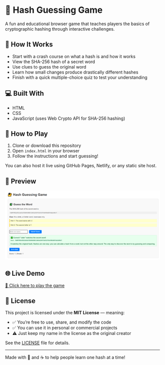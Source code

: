 # 🔐 Hash Guessing Game

A fun and educational browser game that teaches players the basics of cryptographic hashing through interactive challenges.

## 🎯 How It Works
- Start with a crash course on what a hash is and how it works
- View the SHA-256 hash of a secret word
- Use clues to guess the original word
- Learn how small changes produce drastically different hashes
- Finish with a quick multiple-choice quiz to test your understanding

## 💻 Built With
- HTML
- CSS
- JavaScript (uses Web Crypto API for SHA-256 hashing)

## 🚀 How to Play
1. Clone or download this repository
2. Open `index.html` in your browser
3. Follow the instructions and start guessing!

You can also host it live using GitHub Pages, Netlify, or any static site host.

## 📸 Preview
![Screenshot of Game](preview.png) <!-- Add a screenshot file if you like -->

## 🌐 Live Demo
[🔗 Click here to play the game](https://sigillu.github.io/hash-guessing-game/)


## 📄 License
This project is licensed under the **MIT License** — meaning:

- ✅ You’re free to use, share, and modify the code
- ✅ You can use it in personal or commercial projects
- ⚠️ Just keep my name in the license as the original creator

See the [LICENSE](LICENSE) file for details.

---

Made with 🧠 and ☕ to help people learn one hash at a time!

